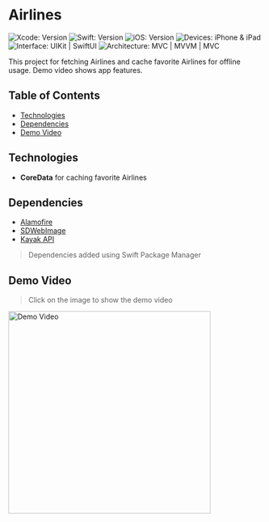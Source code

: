 # Airlines

<!-- Project Settings -->
![Xcode: Version](https://img.shields.io/badge/Xcode-14.3-lightgray?logo=Xcode)
![Swift: Version](https://img.shields.io/badge/Swift-5.8-lightgray?logo=Swift)
![iOS: Version](https://img.shields.io/badge/iOS-15+-lightgray) 
![Devices: iPhone & iPad](https://img.shields.io/badge/Devices-iPhone%20&%20iPad-lightgray)
![Interface: UIKit | SwiftUI](https://img.shields.io/badge/Interface-UIKit-lightgray)
![Architecture: MVC | MVVM | MVC](https://img.shields.io/badge/Architecture-MVvM-lightgray)


<!-- Project bref -->
This project for fetching Airlines and cache favorite Airlines for offline usage. Demo video shows app features.


<!-- ____________________________________________________________________________ -->
## Table of Contents
 - [Technologies](#technologies)
 - [Dependencies](#dependencies)
 - [Demo Video](#demo-video)


<!-- ____________________________________________________________________________ -->
## Technologies
- **CoreData** for caching favorite Airlines



<!-- ____________________________________________________________________________ -->
## Dependencies
- [Alamofire](https://github.com/Alamofire/Alamofire)
- [SDWebImage](https://github.com/SDWebImage/SDWebImage)
- [Kayak API](https://www.kayak.com/)

> Dependencies added using Swift Package Manager

<!-- ____________________________________________________________________________ -->
## Demo Video

> Click on the image to show the demo video

<!-- Video Link -->
<a href="https://youtu.be/9E7cJByLTAI">
    <!-- Video Image -->
    <img 
        src="https://img.youtube.com/vi/9E7cJByLTAI/0.jpg" 
        alt="Demo Video" 
        height="400"
    />
</a>
